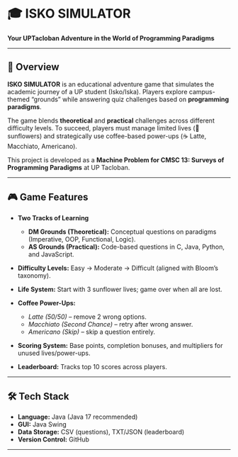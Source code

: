 # 🎓 ISKO SIMULATOR
**Your UPTacloban Adventure in the World of Programming Paradigms**

---

## 📖 Overview  
**ISKO SIMULATOR** is an educational adventure game that simulates the academic journey of a UP student (Isko/Iska). Players explore campus-themed “grounds” while answering quiz challenges based on **programming paradigms**.  

The game blends **theoretical** and **practical** challenges across different difficulty levels. To succeed, players must manage limited lives (🌻 sunflowers) and strategically use coffee-based power-ups (☕ Latte, Macchiato, Americano).  

This project is developed as a **Machine Problem for CMSC 13: Surveys of Programming Paradigms** at UP Tacloban.  

---

## 🎮 Game Features  
- **Two Tracks of Learning**  
  - **DM Grounds (Theoretical):** Conceptual questions on paradigms (Imperative, OOP, Functional, Logic).  
  - **AS Grounds (Practical):** Code-based questions in C, Java, Python, and JavaScript.  

- **Difficulty Levels:** Easy → Moderate → Difficult (aligned with Bloom’s taxonomy).  
- **Life System:** Start with 3 sunflower lives; game over when all are lost.  
- **Coffee Power-Ups:**  
  - *Latte (50/50)* – remove 2 wrong options.  
  - *Macchiato (Second Chance)* – retry after wrong answer.  
  - *Americano (Skip)* – skip a question entirely.  
- **Scoring System:** Base points, completion bonuses, and multipliers for unused lives/power-ups.  
- **Leaderboard:** Tracks top 10 scores across players.  

---

## 🛠️ Tech Stack  
- **Language:** Java (Java 17 recommended)  
- **GUI:** Java Swing  
- **Data Storage:** CSV (questions), TXT/JSON (leaderboard)  
- **Version Control:** GitHub  

---

